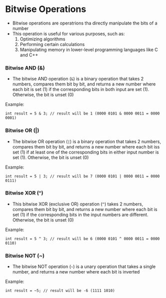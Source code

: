 # Bitwise Operations
- Bitwise operations are operatrions tha directly manipulate the bits of a number
- This operation is useful for various purposes, such as:
    1. Optimizing algorithms
    2. Performing certain calculations
    3. Manipulating memory in lower-level programming languages like C and C++

### Bitwise AND (&)
- The bitwise AND operation (`&`) is a binary operation that takes 2 numbers, compares them bit by bit, and returns a new number where each bit is set (1) if the corresponding bits in both input are set (1). Otherwise, the bit is unset (0)   

Example:    
```
int result = 5 & 3; // result will be 1 (0000 0101 & 0000 0011 = 0000 0001)
```

### Bitwise OR (|)
- The bitwise OR operation (`|`) is a binary operation that takes 2 numbers, compares them bit by bit, and returns a new number where each bit iss set (1) if at least one of the corresponding bits in either input number is set (1). Otherwise, the bit is unset (0)    

Example:
```
int result = 5 | 3; // result will be 7 (0000 0101 | 0000 0011 = 0000 0111)
```

### Bitwise XOR (^)
- This bitwise XOR (exclusive OR) operation (`^`) takes 2 numbers, compares them bit by bit, and returns a new number where each bit is set (1) if the corresponding bits in the input numbers are different. Otherwise, the bit is unset (0)  

Example:  
```
int result = 5 ^ 3; // result will be 6 (0000 0101 ^ 0000 0011 = 0000 0110) 
```

### Bitwise NOT (~)
- The bitwise NOT operation (`~`) is a unary operation that takes a single number, and returns a new number where each bit is inverted   

Example:  
``` 
int result = ~5; // result will be -6 (1111 1010)
```
